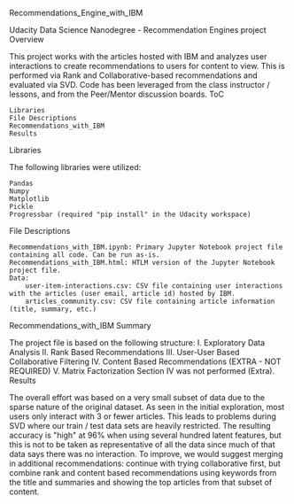 Recommendations_Engine_with_IBM

Udacity Data Science Nanodegree - Recommendation Engines project
Overview

This project works with the articles hosted with IBM and analyzes user interactions to create recommendations to users for content to view. This is performed via Rank and Collaborative-based recommendations and evaluated via SVD. Code has been leveraged from the class instructor / lessons, and from the Peer/Mentor discussion boards.
ToC

    Libraries
    File Descriptions
    Recommendations_with_IBM
    Results

Libraries

The following libraries were utilized:

    Pandas
    Numpy
    Matplotlib
    Pickle
    Progressbar (required "pip install" in the Udacity workspace)

File Descriptions

    Recommendations_with_IBM.ipynb: Primary Jupyter Notebook project file containing all code. Can be run as-is.
    Recommendations_with_IBM.html: HTLM version of the Jupyter Notebook project file.
    Data:
        user-item-interactions.csv: CSV file containing user interactions with the articles (user email, article id) hosted by IBM.
        articles_community.csv: CSV file containing article information (title, summary, etc.)

Recommendations_with_IBM Summary

The project file is based on the following structure: I. Exploratory Data Analysis II. Rank Based Recommendations III. User-User Based Collaborative Filtering IV. Content Based Recommendations (EXTRA - NOT REQUIRED) V. Matrix Factorization Section IV was not performed (Extra).
Results

The overall effort was based on a very small subset of data due to the sparse nature of the original dataset. As seen in the initial exploration, most users only interact with 3 or fewer articles. This leads to problems during SVD where our train / test data sets are heavily restricted. The resulting accuracy is "high" at 96% when using several hundred latent features, but this is not to be taken as representative of all the data since much of that data says there was no interaction. To improve, we would suggest merging in additional recommendations: continue with trying collaborative first, but combine rank and content based recommendations using keywords from the title and summaries and showing the top articles from that subset of content.
